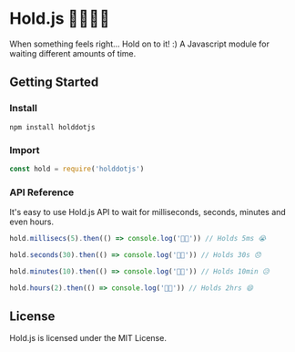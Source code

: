 # Hold.js 🚌🏃🏻‍♂️
When something feels right... Hold on to it! :)
A Javascript module for waiting different amounts of time.

## Getting Started
### Install
```shell
npm install holddotjs
```
### Import
```javascript
const hold = require('holddotjs')
```
### API Reference
It's easy to use Hold.js API to wait for milliseconds, seconds, minutes and even hours.
```javascript
hold.millisecs(5).then(() => console.log('🚌💨')) // Holds 5ms 😭 

hold.seconds(30).then(() => console.log('🚌💨')) // Holds 30s 😞

hold.minutes(10).then(() => console.log('🚌💨')) // Holds 10min 😥

hold.hours(2).then(() => console.log('🚌💨')) // Holds 2hrs 😄
```
## License
Hold.js is licensed under the MIT License.
